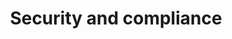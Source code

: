 ---
title: "Security and compliance"
weight: -50
description: |
  Learn how Platform.sh ensures your data is handled with appropriate care and according to industry standards.
banner:
   title: Note
   body: Your main source of information about the security, privacy,
         and compliance of the Platform.sh products and services,
         is now the Platform.sh [Trust Center](https://platform.sh/trust-center/).
keywords:
- pen-test
- penetration test
- load test
- vulnerability
- Intrusion Prevention System (IPS)
---